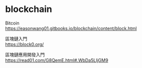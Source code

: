 # blockchain

Bitcoin<br>
https://easonwang01.gitbooks.io/blockchain/content/block.html

區塊鏈入門<br>
https://block0.org/

區塊鏈應用開發入門<br>
https://read01.com/G8QemE.html#.WbDa5LIjGM9
